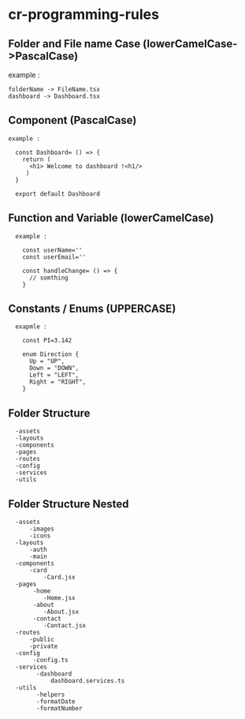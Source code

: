 # cr-programming-rules

## Folder and File name Case (lowerCamelCase->PascalCase)

  example : 
  
    folderName -> FileName.tsx
    dashboard -> Dashboard.tsx
    
    
 ## Component (PascalCase)
 
    example :
      
      const Dashboard= () => {
        return (
          <h1> Welcome to dashboard !<h1/>
         )
      }
    
      export default Dashboard
      
      
  ## Function and Variable (lowerCamelCase)
      
      example :
      
        const userName=''
        const userEmail=''
        
        const handleChange= () => {
          // somthing
        }
        
   
   ## Constants / Enums (UPPERCASE)
   
      exapmle :
      
        const PI=3.142
        
        enum Direction {
          Up = "UP",
          Down = "DOWN",
          Left = "LEFT",
          Right = "RIGHT",
        }
        
   
   
   ## Folder Structure
    
      -assets
      -layouts
      -components
      -pages
      -routes
      -config
      -services
      -utils
 
   ## Folder Structure Nested
    
      -assets
          -images
          -icons
      -layouts
          -auth
          -main
      -components
          -card
              -Card.jsx
      -pages
           -home
              -Home.jsx
           -about
              -About.jsx
           -contact
              -Contact.jsx
      -routes
          -public
          -private
      -config
           -config.ts
      -services
            -dashboard
                dashboard.services.ts
      -utils
            -helpers
            -formatDate
            -formatNumber
 
      
        
        
        
        
        
        
        
        
        
        
        
        
        
        
        
        
        
        
        
        
        
        
  
    
